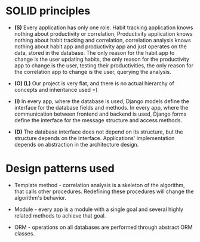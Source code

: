 # SOLID principles
-   **(S)** Every application has only one role. Habit tracking application knows nothing about productivity or correlation, 
    Productivity application knows nothing about habit tracking and correlation, correlation analysis knows nothing about 
    habit app and productivity app and just operates on the data, stored in the database. 
    The only reason for the habit app to change is the user updating habits, the only reason for the productivity app to 
    change is the user, testing their productivities, the only reason for the correlation app to change is the user, 
    querying the analysis.
  
-   **(O) (L)** Our project is very flat, and there is no actual hierarchy of concepts and inheritance used =)
  
-   **(I)** In every app, where the database is used, Django models define the interface for the database fields and 
    methods. In every app, where the communication between frontend and backend is used, Django forms define the interface
    for the message structure and access methods.
  
-   **(D)** The database interface does not depend on its structure, but the structure depends on the interface. 
    Applications' implementation depends on abstraction in the architecture design.
  
# Design patterns used
-   Template method - correlation analysis is a skeleton of the algorithm, that calls other procedures. Redefining these 
    procedures will change the algorithm's behavior.
  
-   Module - every app is a module with a single goal and several highly related methods to achieve that goal.
-   ORM - operations on all databases are performed through abstract ORM classes.
